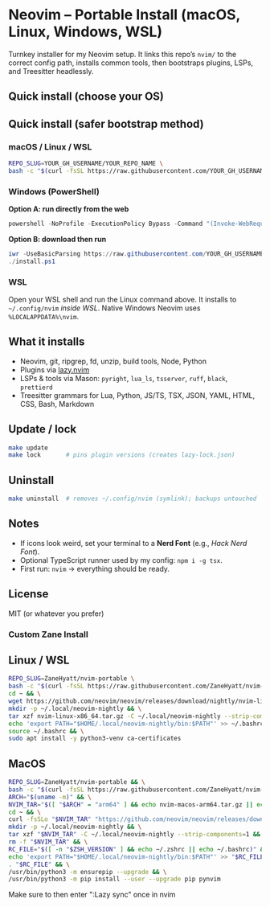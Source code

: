 # Neovim – Portable Install (macOS, Linux, Windows, WSL)

Turnkey installer for my Neovim setup. It links this repo’s `nvim/` to the correct config path, installs common tools, then bootstraps plugins, LSPs, and Treesitter headlessly.

## Quick install (choose your OS)

## Quick install (safer bootstrap method)


### macOS / Linux / WSL
```bash
REPO_SLUG=YOUR_GH_USERNAME/YOUR_REPO_NAME \
bash -c "$(curl -fsSL https://raw.githubusercontent.com/YOUR_GH_USERNAME/YOUR_REPO_NAME/main/scripts/bootstrap.sh)"
```

### Windows (PowerShell)
**Option A: run directly from the web**
```powershell
powershell -NoProfile -ExecutionPolicy Bypass -Command "(Invoke-WebRequest -UseBasicParsing https://raw.githubusercontent.com/YOUR_GH_USERNAME/YOUR_REPO_NAME/main/scripts/install.ps1).Content | Invoke-Expression"
```
**Option B: download then run**
```powershell
iwr -UseBasicParsing https://raw.githubusercontent.com/YOUR_GH_USERNAME/YOUR_REPO_NAME/main/scripts/install.ps1 -OutFile install.ps1
./install.ps1
```

### WSL
Open your WSL shell and run the Linux command above. It installs to `~/.config/nvim` *inside WSL*. Native Windows Neovim uses `%LOCALAPPDATA%\nvim`.

## What it installs
- Neovim, git, ripgrep, fd, unzip, build tools, Node, Python
- Plugins via [lazy.nvim]
- LSPs & tools via Mason: `pyright`, `lua_ls`, `tsserver`, `ruff`, `black`, `prettierd`
- Treesitter grammars for Lua, Python, JS/TS, TSX, JSON, YAML, HTML, CSS, Bash, Markdown

## Update / lock
```bash
make update
make lock       # pins plugin versions (creates lazy-lock.json)
```

## Uninstall
```bash
make uninstall  # removes ~/.config/nvim (symlink); backups untouched
```

## Notes
- If icons look weird, set your terminal to a **Nerd Font** (e.g., *Hack Nerd Font*).
- Optional TypeScript runner used by my config: `npm i -g tsx`.
- First run: `nvim` → everything should be ready.

## License
MIT (or whatever you prefer)

[lazy.nvim]: https://github.com/folke/lazy.nvim

### Custom Zane Install

## Linux / WSL
```bash
REPO_SLUG=ZaneHyatt/nvim-portable \
bash -c "$(curl -fsSL https://raw.githubusercontent.com/ZaneHyatt/nvim-portable/main/scripts/bootstrap.sh)" && \
cd ~ && \
wget https://github.com/neovim/neovim/releases/download/nightly/nvim-linux-x86_64.tar.gz && \
mkdir -p ~/.local/neovim-nightly && \
tar xzf nvim-linux-x86_64.tar.gz -C ~/.local/neovim-nightly --strip-components=1 && \
echo 'export PATH="$HOME/.local/neovim-nightly/bin:$PATH"' >> ~/.bashrc && \
source ~/.bashrc && \
sudo apt install -y python3-venv ca-certificates
```

## MacOS
```bash
REPO_SLUG=ZaneHyatt/nvim-portable && \
bash -c "$(curl -fsSL https://raw.githubusercontent.com/ZaneHyatt/nvim-portable/main/scripts/bootstrap.sh)" && \
ARCH="$(uname -m)" && \
NVIM_TAR="$([ "$ARCH" = "arm64" ] && echo nvim-macos-arm64.tar.gz || echo nvim-macos-x86_64.tar.gz)" && \
cd ~ && \
curl -fsSLo "$NVIM_TAR" "https://github.com/neovim/neovim/releases/download/nightly/$NVIM_TAR" && \
mkdir -p ~/.local/neovim-nightly && \
tar xzf "$NVIM_TAR" -C ~/.local/neovim-nightly --strip-components=1 && \
rm -f "$NVIM_TAR" && \
RC_FILE="$([ -n "$ZSH_VERSION" ] && echo ~/.zshrc || echo ~/.bashrc)" && \
echo 'export PATH="$HOME/.local/neovim-nightly/bin:$PATH"' >> "$RC_FILE" && \
. "$RC_FILE" && \
/usr/bin/python3 -m ensurepip --upgrade && \
/usr/bin/python3 -m pip install --user --upgrade pip pynvim
```

Make sure to then enter ":Lazy sync" once in nvim
